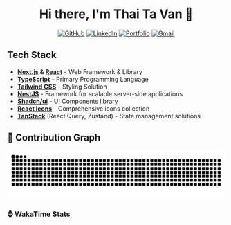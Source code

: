 <div align="center">

# Hi there, I'm Thai Ta Van 👋

[![GitHub](https://img.shields.io/badge/GitHub-181717?style=for-the-badge&logo=github&logoColor=white)](https://github.com/vanthaita)
[![LinkedIn](https://img.shields.io/badge/LinkedIn-0A66C2?style=for-the-badge&logo=linkedin&logoColor=white)](https://www.linkedin.com/in/vanthaita/)
[![Portfolio](https://img.shields.io/badge/Portfolio-000000?style=for-the-badge&logo=web&logoColor=white)](https://portfolio-swart-three-49.vercel.app/)
[![Gmail](https://img.shields.io/badge/Gmail-EA4335?style=for-the-badge&logo=gmail&logoColor=white)](mailto:thaitv225@gmail.com)

</div>

##  Tech Stack

- **[Next.js](https://nextjs.org/) & [React](https://react.dev/)** - Web Framework & Library  
- **[TypeScript](https://www.typescriptlang.org/)** - Primary Programming Language  
- **[Tailwind CSS](https://tailwindcss.com/)** - Styling Solution  
- **[NestJS](https://nestjs.com/)** - Framework for scalable server-side applications  
- **[Shadcn/ui](https://ui.shadcn.com/)** - UI Components library  
- **[React Icons](https://react-icons.github.io/react-icons/)** - Comprehensive icons collection  
- **[TanStack](https://tanstack.com/)** (React Query, Zustand) - State management solutions  


## 🐍 Contribution Graph

<div align="center">

![Snake animation](https://raw.githubusercontent.com/vanthaita/vanthaita/output/github-contribution-grid-snake.svg)

</div>

### ⌚ WakaTime Stats
<!--START_SECTION:waka-->
<!--END_SECTION:waka-->
